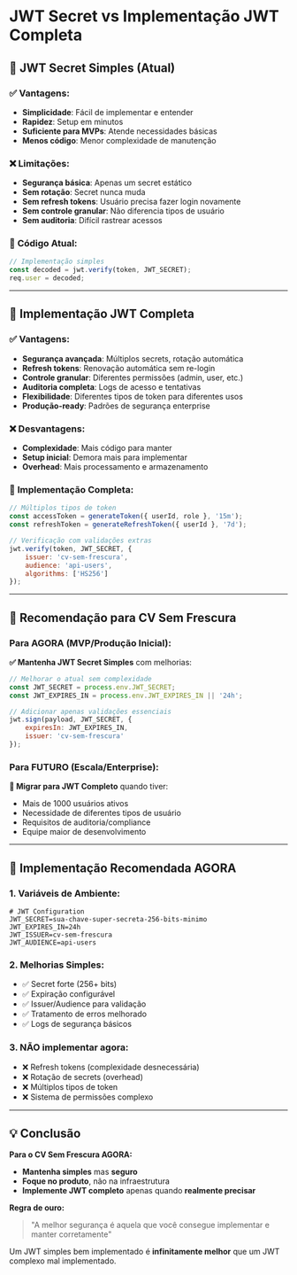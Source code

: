 # JWT Secret vs Implementação JWT Completa

## 🔐 JWT Secret Simples (Atual)

### ✅ **Vantagens:**
- **Simplicidade**: Fácil de implementar e entender
- **Rapidez**: Setup em minutos
- **Suficiente para MVPs**: Atende necessidades básicas
- **Menos código**: Menor complexidade de manutenção

### ❌ **Limitações:**
- **Segurança básica**: Apenas um secret estático
- **Sem rotação**: Secret nunca muda
- **Sem refresh tokens**: Usuário precisa fazer login novamente
- **Sem controle granular**: Não diferencia tipos de usuário
- **Sem auditoria**: Difícil rastrear acessos

### 📝 **Código Atual:**
```javascript
// Implementação simples
const decoded = jwt.verify(token, JWT_SECRET);
req.user = decoded;
```

---

## 🚀 Implementação JWT Completa

### ✅ **Vantagens:**
- **Segurança avançada**: Múltiplos secrets, rotação automática
- **Refresh tokens**: Renovação automática sem re-login
- **Controle granular**: Diferentes permissões (admin, user, etc.)
- **Auditoria completa**: Logs de acesso e tentativas
- **Flexibilidade**: Diferentes tipos de token para diferentes usos
- **Produção-ready**: Padrões de segurança enterprise

### ❌ **Desvantagens:**
- **Complexidade**: Mais código para manter
- **Setup inicial**: Demora mais para implementar
- **Overhead**: Mais processamento e armazenamento

### 📝 **Implementação Completa:**
```javascript
// Múltiplos tipos de token
const accessToken = generateToken({ userId, role }, '15m');
const refreshToken = generateRefreshToken({ userId }, '7d');

// Verificação com validações extras
jwt.verify(token, JWT_SECRET, {
    issuer: 'cv-sem-frescura',
    audience: 'api-users',
    algorithms: ['HS256']
});
```

---

## 🎯 **Recomendação para CV Sem Frescura**

### **Para AGORA (MVP/Produção Inicial):**
**✅ Mantenha JWT Secret Simples** com melhorias:

```javascript
// Melhorar o atual sem complexidade
const JWT_SECRET = process.env.JWT_SECRET;
const JWT_EXPIRES_IN = process.env.JWT_EXPIRES_IN || '24h';

// Adicionar apenas validações essenciais
jwt.sign(payload, JWT_SECRET, { 
    expiresIn: JWT_EXPIRES_IN,
    issuer: 'cv-sem-frescura'
});
```

### **Para FUTURO (Escala/Enterprise):**
**🚀 Migrar para JWT Completo** quando tiver:
- Mais de 1000 usuários ativos
- Necessidade de diferentes tipos de usuário
- Requisitos de auditoria/compliance
- Equipe maior de desenvolvimento

---

## 🔧 **Implementação Recomendada AGORA**

### 1. **Variáveis de Ambiente:**
```env
# JWT Configuration
JWT_SECRET=sua-chave-super-secreta-256-bits-minimo
JWT_EXPIRES_IN=24h
JWT_ISSUER=cv-sem-frescura
JWT_AUDIENCE=api-users
```

### 2. **Melhorias Simples:**
- ✅ Secret forte (256+ bits)
- ✅ Expiração configurável
- ✅ Issuer/Audience para validação
- ✅ Tratamento de erros melhorado
- ✅ Logs de segurança básicos

### 3. **NÃO implementar agora:**
- ❌ Refresh tokens (complexidade desnecessária)
- ❌ Rotação de secrets (overhead)
- ❌ Múltiplos tipos de token
- ❌ Sistema de permissões complexo

---

## 💡 **Conclusão**

**Para o CV Sem Frescura AGORA:**
- **Mantenha simples** mas **seguro**
- **Foque no produto**, não na infraestrutura
- **Implemente JWT completo** apenas quando **realmente precisar**

**Regra de ouro:** 
> "A melhor segurança é aquela que você consegue implementar e manter corretamente"

Um JWT simples bem implementado é **infinitamente melhor** que um JWT complexo mal implementado. 